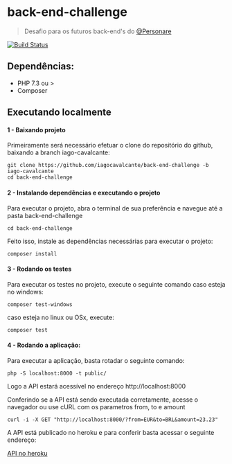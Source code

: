 # back-end-challenge

> Desafio para os futuros back-end's do [@Personare](https://github.com/Personare)

[![Build Status](https://travis-ci.org/iagocavalcante/back-end-challenge.svg?branch=iago-cavalcante)](https://travis-ci.org/iagocavalcante/back-end-challenge)

## Dependências:

* PHP 7.3 ou > 
* Composer

## Executando localmente

#### 1 - Baixando projeto

Primeiramente será necessário efetuar o clone do repositório do github, baixando a branch iago-cavalcante:

```
git clone https://github.com/iagocavalcante/back-end-challenge -b iago-cavalcante
cd back-end-challenge
```
#### 2 - Instalando dependências e executando o projeto

Para executar o projeto, abra o terminal de sua preferência e navegue até a pasta back-end-challenge

```
cd back-end-challenge
```

Feito isso, instale as dependências necessárias para executar o projeto:
```
composer install
```

#### 3 - Rodando os testes

Para executar os testes no projeto, execute o seguinte comando caso esteja no windows:
```
composer test-windows
```

caso esteja no linux ou OSx, execute:
```
composer test
```

#### 4 - Rodando a aplicação:
Para executar a aplicação, basta rotadar o seguinte comando:

```
php -S localhost:8000 -t public/
```

Logo a API estará acessível no endereço http://localhost:8000

Conferindo se a API está sendo executada corretamente, acesse o navegador ou use cURL com os parametros from, to e amount

```
curl -i -X GET "http://localhost:8000/?from=EUR&to=BRL&amount=23.23"
```

A API está publicado no heroku e para conferir basta acessar o seguinte endereço:

[API no heroku](http://personare-backend.herokuapp.com/?from=USD&to=EUR&amount=26.7)